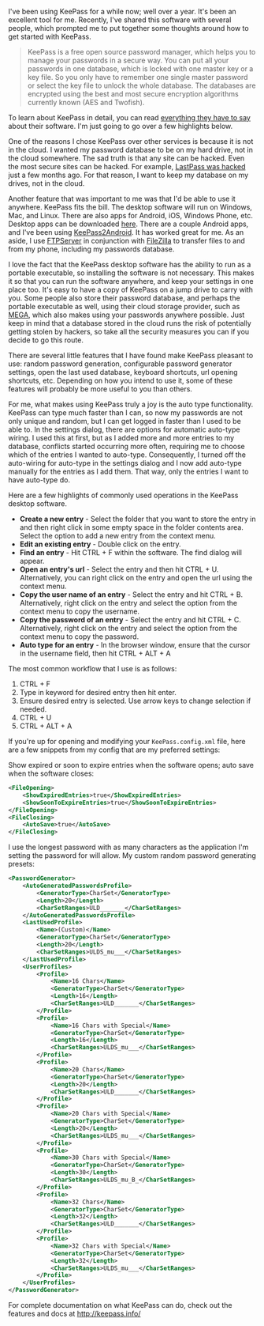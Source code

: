 I've been using KeePass for a while now; well over a year. It's been an excellent tool for me. Recently, I've shared this software with several people, which prompted me to put together some thoughts around how to get started with KeePass.

> KeePass is a free open source password manager, which helps you to manage your passwords in a secure way. You can put all your passwords in one database, which is locked with one master key or a key file. So you only have to remember one single master password or select the key file to unlock the whole database. The databases are encrypted using the best and most secure encryption algorithms currently known (AES and Twofish).

To learn about KeePass in detail, you can read [everything they have to say](http://keepass.info/index.html) about their software. I'm just going to go over a few highlights below.

One of the reasons I chose KeePass over other services is because it is not in the cloud. I wanted my password database to be on my hard drive, not in the cloud somewhere. The sad truth is that any site can be hacked. Even the most secure sites can be hacked. For example, [LastPass was hacked](http://lifehacker.com/lastpass-hacked-time-to-change-your-master-password-1711463571) just a few months ago. For that reason, I want to keep my database on my drives, not in the cloud.

Another feature that was important to me was that I'd be able to use it anywhere. KeePass fits the bill. The desktop software will run on Windows, Mac, and Linux. There are also apps for Android, iOS, Windows Phone, etc. Desktop apps can be downloaded [here](http://keepass.info/download.html). There are a couple Android apps, and I've been using [KeePass2Android](https://play.google.com/store/apps/details?id=keepass2android.keepass2android_nonet). It has worked great for me. As an aside, I use [FTPServer](https://play.google.com/store/apps/details?id=lutey.FTPServer) in conjunction with [FileZilla](https://filezilla-project.org/) to transfer files to and from my phone, including my passwords database.

I love the fact that the KeePass desktop software has the ability to run as a portable executable, so installing the software is not necessary. This makes it so that you can run the software anywhere, and keep your settings in one place too. It's easy to have a copy of KeePass on a jump drive to carry with you. Some people also store their password database, and perhaps the portable executable as well, using their cloud storage provider, such as [MEGA](https://mega.nz/), which also makes using your passwords anywhere possible. Just keep in mind that a database stored in the cloud runs the risk of potentially getting stolen by hackers, so take all the security measures you can if you decide to go this route.

There are several little features that I have found make KeePass pleasant to use: random password generation, configurable password generator settings, open the last used database, keyboard shortcuts, url opening shortcuts, etc. Depending on how you intend to use it, some of these features will probably be more useful to you than others.

For me, what makes using KeePass truly a joy is the auto type functionality. KeePass can type much faster than I can, so now my passwords are not only unique and random, but I can get logged in faster than I used to be able to. In the settings dialog, there are options for automatic auto-type wiring. I used this at first, but as I added more and more entries to my database, conflicts started occurring more often, requiring me to choose which of the entries I wanted to auto-type. Consequently, I turned off the auto-wiring for auto-type in the settings dialog and I now add auto-type manually for the entries as I add them. That way, only the entries I want to have auto-type do.

Here are a few highlights of commonly used operations in the KeePass desktop software.

* __Create a new entry__ - Select the folder that you want to store the entry in and then right click in some empty space in the folder contents area. Select the option to add a new entry from the context menu.
* __Edit an existing entry__ - Double click on the entry.
* __Find an entry__ - Hit CTRL + F within the software. The find dialog will appear.
* __Open an entry's url__ - Select the entry and then hit CTRL + U. Alternatively, you can right click on the entry and open the url using the context menu.
* __Copy the user name of an entry__ - Select the entry and hit CTRL + B. Alternatively, right click on the entry and select the option from the context menu to copy the username.
* __Copy the password of an entry__ - Select the entry and hit CTRL + C. Alternatively, right click on the entry and select the option from the context menu to copy the password.
* __Auto type for an entry__ - In the browser window, ensure that the cursor in the username field, then hit CTRL + ALT + A

The most common workflow that I use is as follows:

1. CTRL + F
2. Type in keyword for desired entry then hit enter.
3. Ensure desired entry is selected. Use arrow keys to change selection if needed.
4. CTRL + U
5. CTRL + ALT + A

If you're up for opening and modifying your `KeePass.config.xml` file, here are a few snippets from my config that are my preferred settings:

Show expired or soon to expire entries when the software opens; auto save when the software closes:

```xml
<FileOpening>
	<ShowExpiredEntries>true</ShowExpiredEntries>
	<ShowSoonToExpireEntries>true</ShowSoonToExpireEntries>
</FileOpening>
<FileClosing>
	<AutoSave>true</AutoSave>
</FileClosing>
```

I use the longest password with as many characters as the application I'm setting the password for will allow. My custom random password generating presets:

```xml
<PasswordGenerator>
	<AutoGeneratedPasswordsProfile>
		<GeneratorType>CharSet</GeneratorType>
		<Length>20</Length>
		<CharSetRanges>ULD_______</CharSetRanges>
	</AutoGeneratedPasswordsProfile>
	<LastUsedProfile>
		<Name>(Custom)</Name>
		<GeneratorType>CharSet</GeneratorType>
		<Length>20</Length>
		<CharSetRanges>ULDS_mu___</CharSetRanges>
	</LastUsedProfile>
	<UserProfiles>
		<Profile>
			<Name>16 Chars</Name>
			<GeneratorType>CharSet</GeneratorType>
			<Length>16</Length>
			<CharSetRanges>ULD_______</CharSetRanges>
		</Profile>
		<Profile>
			<Name>16 Chars with Special</Name>
			<GeneratorType>CharSet</GeneratorType>
			<Length>16</Length>
			<CharSetRanges>ULDS_mu___</CharSetRanges>
		</Profile>
		<Profile>
			<Name>20 Chars</Name>
			<GeneratorType>CharSet</GeneratorType>
			<Length>20</Length>
			<CharSetRanges>ULD_______</CharSetRanges>
		</Profile>
		<Profile>
			<Name>20 Chars with Special</Name>
			<GeneratorType>CharSet</GeneratorType>
			<Length>20</Length>
			<CharSetRanges>ULDS_mu___</CharSetRanges>
		</Profile>
		<Profile>
			<Name>30 Chars with Special</Name>
			<GeneratorType>CharSet</GeneratorType>
			<Length>30</Length>
			<CharSetRanges>ULDS_mu_B_</CharSetRanges>
		</Profile>
		<Profile>
			<Name>32 Chars</Name>
			<GeneratorType>CharSet</GeneratorType>
			<Length>32</Length>
			<CharSetRanges>ULD_______</CharSetRanges>
		</Profile>
		<Profile>
			<Name>32 Chars with Special</Name>
			<GeneratorType>CharSet</GeneratorType>
			<Length>32</Length>
			<CharSetRanges>ULDS_mu___</CharSetRanges>
		</Profile>
	</UserProfiles>
</PasswordGenerator>
```

For complete documentation on what KeePass can do, check out the features and docs at http://keepass.info/
